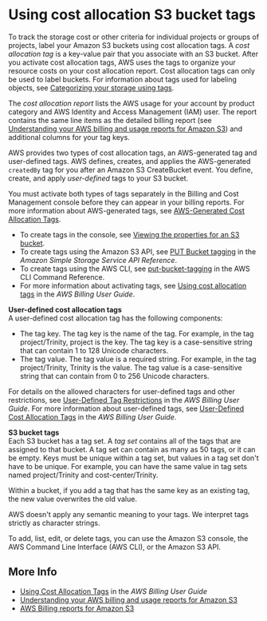 # Using cost allocation S3 bucket tags<a name="CostAllocTagging"></a>

To track the storage cost or other criteria for individual projects or groups of projects, label your Amazon S3 buckets using cost allocation tags\. A *cost allocation tag* is a key\-value pair that you associate with an S3 bucket\. After you activate cost allocation tags, AWS uses the tags to organize your resource costs on your cost allocation report\. Cost allocation tags can only be used to label buckets\. For information about tags used for labeling objects, see [Categorizing your storage using tags](object-tagging.md)\.

The *cost allocation report* lists the AWS usage for your account by product category and AWS Identity and Access Management \(IAM\) user\. The report contains the same line items as the detailed billing report \(see [Understanding your AWS billing and usage reports for Amazon S3](aws-usage-report-understand.md)\) and additional columns for your tag keys\.

AWS provides two types of cost allocation tags, an AWS\-generated tag and user\-defined tags\. AWS defines, creates, and applies the AWS\-generated `createdBy` tag for you after an Amazon S3 CreateBucket event\. You define, create, and apply *user\-defined* tags to your S3 bucket\.

You must activate both types of tags separately in the Billing and Cost Management console before they can appear in your billing reports\. For more information about AWS\-generated tags, see [AWS\-Generated Cost Allocation Tags](https://docs.aws.amazon.com/awsaccountbilling/latest/aboutv2/aws-tags.html)\. 
+ To create tags in the console, see [Viewing the properties for an S3 bucket](view-bucket-properties.md)\.
+ To create tags using the Amazon S3 API, see [PUT Bucket tagging](https://docs.aws.amazon.com/AmazonS3/latest/API/RESTBucketPUTtagging.html) in the *Amazon Simple Storage Service API Reference*\.
+ To create tags using the AWS CLI, see [put\-bucket\-tagging](https://docs.aws.amazon.com/cli/latest/reference/s3api/put-bucket-tagging.html) in the AWS CLI Command Reference\.
+ For more information about activating tags, see [Using cost allocation tags](https://docs.aws.amazon.com/awsaccountbilling/latest/aboutv2/cost-alloc-tags.html) in the *AWS Billing User Guide*\.

**User\-defined cost allocation tags**  
A user\-defined cost allocation tag has the following components:
+ The tag key\. The tag key is the name of the tag\. For example, in the tag project/Trinity, project is the key\. The tag key is a case\-sensitive string that can contain 1 to 128 Unicode characters\. 
+ The tag value\. The tag value is a required string\. For example, in the tag project/Trinity, Trinity is the value\. The tag value is a case\-sensitive string that can contain from 0 to 256 Unicode characters\.

For details on the allowed characters for user\-defined tags and other restrictions, see [User\-Defined Tag Restrictions](https://docs.aws.amazon.com/awsaccountbilling/latest/aboutv2/allocation-tag-restrictions.html) in the *AWS Billing User Guide*\. For more information about user\-defined tags, see [User\-Defined Cost Allocation Tags](https://docs.aws.amazon.com/awsaccountbilling/latest/aboutv2/custom-tags.html) in the *AWS Billing User Guide*\.

**S3 bucket tags**  
Each S3 bucket has a tag set\. A *tag set* contains all of the tags that are assigned to that bucket\. A tag set can contain as many as 50 tags, or it can be empty\. Keys must be unique within a tag set, but values in a tag set don't have to be unique\. For example, you can have the same value in tag sets named project/Trinity and cost\-center/Trinity\.

Within a bucket, if you add a tag that has the same key as an existing tag, the new value overwrites the old value\.

AWS doesn't apply any semantic meaning to your tags\. We interpret tags strictly as character strings\. 

To add, list, edit, or delete tags, you can use the Amazon S3 console, the AWS Command Line Interface \(AWS CLI\), or the Amazon S3 API\. 

## More Info<a name="CostAllocTagging-more-info"></a>
+ [ Using Cost Allocation Tags](https://docs.aws.amazon.com/awsaccountbilling/latest/aboutv2/cost-alloc-tags.html) in the *AWS Billing User Guide*
+ [Understanding your AWS billing and usage reports for Amazon S3](aws-usage-report-understand.md)
+ [AWS Billing reports for Amazon S3](aws-billing-reports.md)